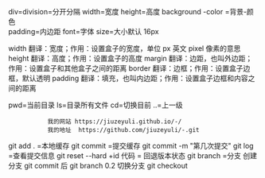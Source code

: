 div=division=分开分隔
width=宽度
height=高度
background -color =背景-颜色  
padding=内边距
font=字体
size=大小默认 16px

width 翻译：宽度；作用：设置盒子的宽度，单位 px 英文 pixel 像素的意思
height 翻译：高度；作用：设置盒子的高度
margin 翻译：边距，也叫外边距；作用：设置盒子和其他盒子之间的距离
border 翻译：边框；作用：设置盒子边框，默认透明
padding 翻译：填充，也叫内边距；作用：设置盒子边框和内容之间的距离

pwd=当前目录
ls=目录所有文件
cd=切换目前 ..=上一级

               我的网站 https://jiuzeyuli.github.io/-/
               我的地址  https://github.com/jiuzeyuli/-.git

git add . =本地缓存
git commit =提交缓存
git commit -m "第几次提交"
git log =查看提交信息
git reset --hard +id 代码 = 回退版本状态
git branch =分支
创建分支
git commit 后 git branch 0.2
切换分支
git checkout

